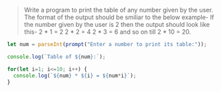 > Write a program to print the table of any number given by the user. The format of the output should be smiliar to the below example-
	If the number given by the user is 2 then the output should look like this-
	2 * 1 = 2
	2 * 2 = 4
	2 * 3 = 6 and so on till 2 * 10 = 20.
```js
let num = parseInt(prompt("Enter a number to print its table:"));

console.log(`Table of ${num}:`);

for(let i=1; i<=10; i++) {
  console.log(`${num} * ${i} = ${num*i}`);
}
```